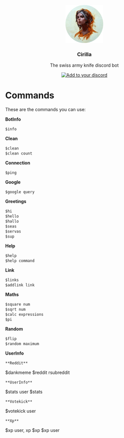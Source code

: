 <p align="center">
  <img src="https://raw.githubusercontent.com/mrousavy/Cirilla/master/Resources/Ciri_round.png" height="120" />
  <h3 align="center">Cirilla</h3>
  <p align="center">The swiss army knife discord bot</p>
  <p align="center">
    <a href="https://discordapp.com/oauth2/authorize?client_id=323123443136593920&scope=bot"><img src="https://img.shields.io/badge/Add%20to%20your-Discord-9399ff.svg" alt="Add to your discord"></a>
  </p>
</p>



# Commands
These are the commands you can use:


**BotInfo**
```
$info
```
**Clean**
```
$clean
$clean count
```
**Connection**
```
$ping
```
**Google**
```
$google query
```
**Greetings**
```
$hi
$hello
$hallo
$seas
$servas
$sup
```
**Help**
```
$help
$help command
```
**Link**
```
$links
$addlink link
```
**Maths**
```
$square num
$sqrt num
$calc expressions
$pi
```
**Random**
```
$flip
$random maximum
```
**UserInfo**
```
**Reddit**
```
$dankmeme
$reddit rsubreddit
```
**UserInfo**
```
$stats user
$stats
```
**Votekick**
```
$votekick user
```
**Xp**
```
$xp user, xp
$xp
$xp user
```
